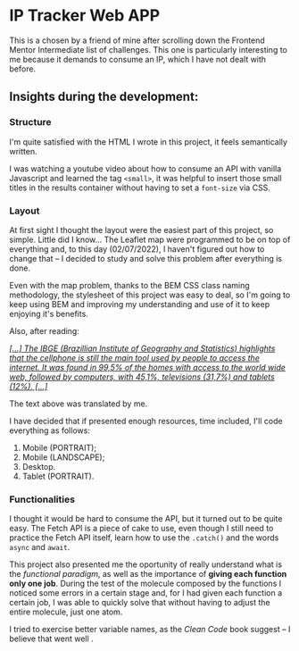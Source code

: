 # IP Tracker Web APP
This is a chosen by a friend of mine after scrolling down the Frontend Mentor Intermediate list of challenges. This one is particularly interesting to me because it demands to consume an IP, which I have not dealt with before.

## Insights during the development:

### Structure

I'm quite satisfied with the HTML I wrote in this project, it feels semantically written.

I was watching a youtube video about how to consume an API with vanilla Javascript and learned the tag `<small>`, it was helpful to insert those small titles in the results container without having to set a `font-size` via CSS.

### Layout

At first sight I thought the layout were the easiest part of this project, so simple. Little did I know... The Leaflet map were programmed to be on top of everything and, to this day (02/07/2022), I haven't figured out how to change that – I decided to study and solve this problem after everything is done.

Even with the map problem, thanks to the BEM CSS class naming methodology, the stylesheet of this project was easy to deal, so I'm going to keep using BEM and improving my understanding and use of it to keep enjoying it's benefits.

Also, after reading:

  *[[...] The IBGE (Brazillian Institute of Geography and Statistics) highlights that the cellphone is still the main tool used by people to access the internet.
  It was found in 99,5% of the homes with access to the world wide web, followed by computers, with 45,1%, televisions (31,7%) and tablets (12%). [...]](https://www.gov.br/mcom/pt-br/noticias/2021/abril/pesquisa-mostra-que-82-7-dos-domicilios-brasileiros-tem-acesso-a-internet. )*
  
  The text above was translated by me.

I have decided that if presented enough resources, time included, I'll code everything as follows:

  1. Mobile (PORTRAIT);
  2. Mobile (LANDSCAPE);
  3. Desktop.
  4. Tablet (PORTRAIT).

### Functionalities

I thought it would be hard to consume the API, but it turned out to be quite easy. The Fetch API is a piece of cake to use, even though I still need to practice the Fetch API itself, learn how to use the `.catch()` and the words `async` and `await`.

This project also presented me the oportunity of really understand what is the *functional paradigm*, as well as the importance of **giving each function only one job**. During the test of the molecule composed by the functions I noticed some errors in a certain stage and, for I had given each function a certain job, I was able to quickly solve that without having to adjust the entire molecule, just one atom.

I tried to exercise better variable names, as the *Clean Code* book suggest – I believe that went well .
